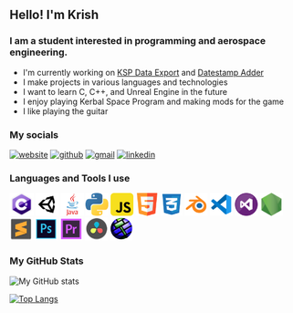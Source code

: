 ## Hello! I'm Krish

### I am a student interested in programming and aerospace engineering.

- I'm currently working on [KSP Data Export](https://github.com/kna27/ksp-data-export) and [Datestamp Adder](https://github.com/kna27/datestamp-adder)
- I make projects in various languages and technologies
- I want to learn C, C++, and Unreal Engine in the future
- I enjoy playing Kerbal Space Program and making mods for the game
- I like playing the guitar

### My socials

[<img src='https://cdn.jsdelivr.net/npm/simple-icons@3.0.1/icons/icloud.svg' alt='website' height='40'>](https://kna27.github.io)
[<img src='https://cdn.jsdelivr.net/npm/simple-icons@3.0.1/icons/github.svg' alt='github' height='40'>](https://github.com/kna27)
[<img src='https://cdn.jsdelivr.net/npm/simple-icons@3.0.1/icons/gmail.svg' alt='gmail' height='40'>](mailto:krisharora27@gmail.com)
[<img src='https://cdn.jsdelivr.net/npm/simple-icons@3.0.1/icons/linkedin.svg' alt='linkedin' height='40'>](https://www.linkedin.com/in/krish-arora-33144820b/)
<br>

### Languages and Tools I use
[<img src='https://github.com/kna27/kna27/blob/3c8efda5b5255a50818fcecb7264cbdee4b448f2/icons/c%23.png' alt='c#' height='40'>]()
[<img src='https://github.com/kna27/kna27/blob/3c8efda5b5255a50818fcecb7264cbdee4b448f2/icons/unity.png' alt='unity' height='40'>]()
[<img src='https://github.com/kna27/kna27/blob/3c8efda5b5255a50818fcecb7264cbdee4b448f2/icons/java.png' alt='java' height='40'>]()
[<img src='https://github.com/kna27/kna27/blob/3c8efda5b5255a50818fcecb7264cbdee4b448f2/icons/python.png' alt='python' height='40'>]()
[<img src='https://github.com/kna27/kna27/blob/3c8efda5b5255a50818fcecb7264cbdee4b448f2/icons/js.png' alt='javascript' height='40'>]()
[<img src='https://github.com/kna27/kna27/blob/3c8efda5b5255a50818fcecb7264cbdee4b448f2/icons/html.png' alt='html' height='40'>]()
[<img src='https://github.com/kna27/kna27/blob/3c8efda5b5255a50818fcecb7264cbdee4b448f2/icons/css.png' alt='css' height='40'>]()
[<img src='https://github.com/kna27/kna27/blob/3c8efda5b5255a50818fcecb7264cbdee4b448f2/icons/blender.png' alt='blender' height='40'>]()
[<img src='https://github.com/kna27/kna27/blob/3c8efda5b5255a50818fcecb7264cbdee4b448f2/icons/vscode.png' alt='vscode' height='40'>]()
[<img src='https://github.com/kna27/kna27/blob/3c8efda5b5255a50818fcecb7264cbdee4b448f2/icons/visualstudio.png' alt='visualstudio' height='40'>]()
[<img src='https://github.com/kna27/kna27/blob/3c8efda5b5255a50818fcecb7264cbdee4b448f2/icons/nodejs.png' alt='nodejs' height='40'>]()
[<img src='https://github.com/kna27/kna27/blob/3c8efda5b5255a50818fcecb7264cbdee4b448f2/icons/sublime.png' alt='sublime' height='40'>]()
[<img src='https://github.com/kna27/kna27/blob/3c8efda5b5255a50818fcecb7264cbdee4b448f2/icons/photoshop.png' alt='photoshop' height='40'>]()
[<img src='https://github.com/kna27/kna27/blob/3c8efda5b5255a50818fcecb7264cbdee4b448f2/icons/premiere.png' alt='premiere' height='40'>]()
[<img src='https://github.com/kna27/kna27/blob/3c8efda5b5255a50818fcecb7264cbdee4b448f2/icons/resolve.png' alt='resolve' height='40'>]()
[<img src='https://github.com/kna27/kna27/blob/3c8efda5b5255a50818fcecb7264cbdee4b448f2/icons/hammer.png' alt='hammereditor' height='40'>]()

### My GitHub Stats
![My GitHub stats](https://github-readme-stats.vercel.app/api?username=kna27&show_icons=true&count_private=true&theme=dark)

[![Top Langs](https://github-readme-stats.vercel.app/api/top-langs/?username=kna27&theme=dark)](https://github.com/anuraghazra/github-readme-stats)
